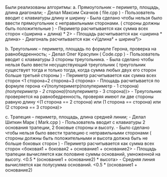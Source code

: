 Были реализованы алгоритмы:
  a. Прямоугольник – периметр, площадь, длина диагонали; - Делал Максим Скачков ( file.cpp )
    - Пользователь вводит с клавиатуры длину и ширину
    - Была сделано чтобы нельзя было ввести прямоугольник с неправильными сторонами. ( стороны должны быть положительные )
    - Периметр расчитывается как сумма всех сторон <(ширина + длина) * 2>
    - Площадь расчитывается как <ширина * длина>
    - Диагональ расчитывается как <√(длина² + ширина²)>

  b. Треугольник – периметр, площадь по формуле Герона, проверка
на равнобедренность; - Делал Олег Красулин ( Code.cpp )
    - Пользователь вводит с клавиатуры 3 стороны треугольника.
    - Была сделано чтобы нельзя было ввести несуществующий треугольник ( треугольник существует тогда и только тогда, когда сумма любых двух его сторон больше третьей стороны )
    - Периметр расчитывается как сумма всех сторон <1 сторона+2 сторона+3 сторона>
    - Площадь расчитывается по формуле герона <√(полупериметр(полупериметр - 1 сторона)*(полупериметр - 2 сторона)*(полупериметр - 3 сторона))>
    - Треугольник проверяется на равнобедренность, проверяя имеют ли две стороны равную длину <(1 сторона == 2 сторона) или (1 сторона == сторона) или (2 сторона == 3 сторона)>

  c. Трапеция – периметр, площадь, длина средней линии; - Делал Шиткин Марк ( Mark.cpp ) 
    - Пользователь вводит с клавиатуры 2 основания трапеции, 2 боковые стороны и высоту.
    - Было сделано чтобы нельзя было ввести трапецию с неправильными сторонами ( стороны должны быть положительными и высота должна быть не больше боковых сторон ) 
    - Периметр расчитывается как сумма всех сторон <боковая1 + боковая2 + основание1 + основание2>
    - Площадь трапеции вычисляется как половине суммы оснований, умноженной на высоту. <0.5 * (основание1 + основание2) * высота>
    - Средняя линия вычисляется как полусумма оснований. <0.5 * (основание1 + основание2)

